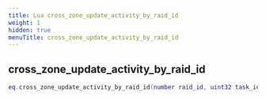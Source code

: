 ```yaml
---
title: Lua cross_zone_update_activity_by_raid_id
weight: 1
hidden: true
menuTitle: cross_zone_update_activity_by_raid_id
---
```

## cross_zone_update_activity_by_raid_id
```lua
eq.cross_zone_update_activity_by_raid_id(number raid_id, uint32 task_id, number activity_id) -- void
```